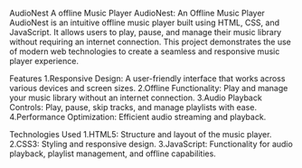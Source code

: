 AudioNest
A offline Music Player AudioNest: An Offline Music Player AudioNest is an intuitive offline music player built using HTML, CSS, and JavaScript. It allows users to play, pause, and manage their music library without requiring an internet connection. This project demonstrates the use of modern web technologies to create a seamless and responsive music player experience.

Features 1.Responsive Design: A user-friendly interface that works across various devices and screen sizes. 2.Offline Functionality: Play and manage your music library without an internet connection. 3.Audio Playback Controls: Play, pause, skip tracks, and manage playlists with ease. 4.Performance Optimization: Efficient audio streaming and playback.

Technologies Used 1.HTML5: Structure and layout of the music player. 2.CSS3: Styling and responsive design. 3.JavaScript: Functionality for audio playback, playlist management, and offline capabilities.

